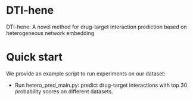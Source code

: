 # DTI-hene
DTI-hene: A novel method for drug-target interaction prediction based on heterogeneous network embedding
# Quick start
We provide an example script to run experiments on our dataset:
  * Run hetero_pred_main.py: predict drug-target interactions with top 30 probability scores on different datasets.
